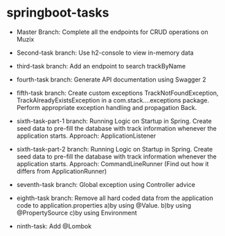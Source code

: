 # springboot-tasks

- Master Branch:
Complete all the endpoints for CRUD operations on Muzix

- Second-task branch:
Use h2-console to view in-memory data

- third-task branch:
Add an endpoint to search trackByName

- fourth-task branch:
Generate API documentation using Swagger 2

- fifth-task branch:
Create custom exceptions TrackNotFoundException, TrackAlreadyExistsException in a com.stack....exceptions package. Perform appropriate exception handling and propagation Back.

- sixth-task-part-1 branch:
Running Logic on Startup in Spring. Create seed data to pre-fill the database with track
information whenever the application starts.
Approach: ApplicationListener<ContextRefreshedEvent>

- sixth-task-part-2 branch:
Running Logic on Startup in Spring. Create seed data to pre-fill the database with track
information whenever the application starts.
Approach: CommandLineRunner (Find out how it differs from ApplicationRunner)

- seventh-task branch:
Global exception using Controller advice

- eighth-task branch:
Remove all hard coded data from the application code to application.properties
a)by using @Value.
b)by using @PropertySource
c)by using Environment

- ninth-task:
Add @Lombok
